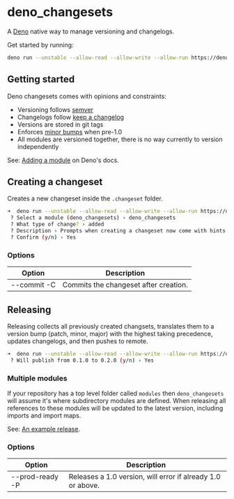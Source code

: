 # deno_changesets

A [Deno](https://deno.land) native way to manage versioning and changelogs.

Get started by running:

```bash
deno run --unstable --allow-read --allow-write --allow-run https://deno.land/x/deno_changesets/main.ts --help
```

## Getting started

Deno changesets comes with opinions and constraints:

- Versioning follows [semver](https://semver.org)
- Changelogs follow [keep a changelog](https://keepachangelog.com/en/1.0.0/)
- Versions are stored in git tags
- Enforces
  [minor bumps](https://semver.org/#how-should-i-deal-with-revisions-in-the-0yz-initial-development-phase)
  when pre-1.0
- All modules are versioned together, there is no way currently to version
  independently

See: [Adding a module](https://deno.land/add_module) on Deno's docs.

## Creating a changeset

Creates a new changeset inside the `.changeset` folder.

```bash
➜  deno run --unstable --allow-read --allow-write --allow-run https://deno.land/x/deno_changesets/main.ts create
 ? Select a module (deno_changesets) › deno_changesets
 ? What type of change? › added
 ? Description › Prompts when creating a changeset now come with hints.
 ? Confirm (y/n) › Yes
```

### Options

| Option      | Description                           |
| ----------- | ------------------------------------- |
| --commit -C | Commits the changeset after creation. |

## Releasing

Releasing collects all previously created changsets, translates them to a
version bump (patch, minor, major) with the highest taking precedence, updates
changelogs, and then pushes to remote.

```bash
➜  deno run --unstable --allow-read --allow-write --allow-run https://deno.land/x/deno_changesets/main.ts release
 ? Will publish from 0.1.0 to 0.2.0 (y/n) › Yes
```

### Multiple modules

If your repository has a top level folder called `modules` then
`deno_changesets` will assume it's where subdirectory modules are defined. When
releasing all references to these modules will be updated to the latest version,
including imports and import maps.

See:
[An example release](https://github.com/itsdouges/TRIPLEX/commit/f45449f1fd3a6c2ff42b46a840bcf2ac9e040449).

### Options

| Option          | Description                                                 |
| --------------- | ----------------------------------------------------------- |
| --prod-ready -P | Releases a 1.0 version, will error if already 1.0 or above. |
